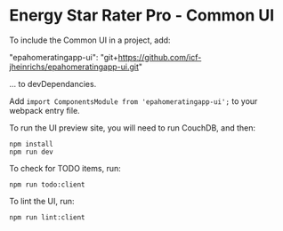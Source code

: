 # Energy Star Rater Pro - Common UI

To include the Common UI in a project, add:


"epahomeratingapp-ui": "git+https://github.com/icf-jheinrichs/epahomeratingapp-ui.git"


... to devDependancies.

Add  `import ComponentsModule from 'epahomeratingapp-ui';` to your webpack entry file.


To run the UI preview site, you will need to run CouchDB, and then:

```
npm install
npm run dev
```

To check for TODO items, run:

```
npm run todo:client
```


To lint the UI, run:

```
npm run lint:client
```
